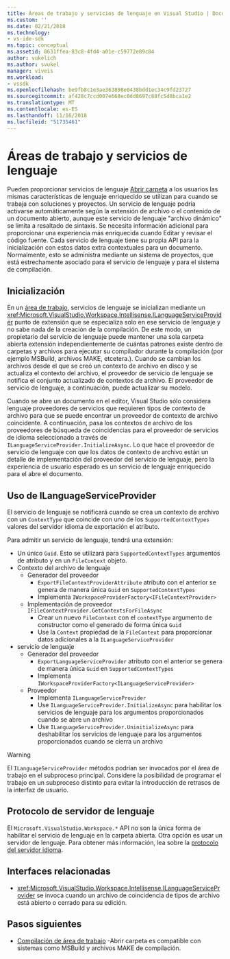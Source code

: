 ```yaml
---
title: Áreas de trabajo y servicios de lenguaje en Visual Studio | Documentos de Microsoft
ms.custom: ''
ms.date: 02/21/2018
ms.technology:
- vs-ide-sdk
ms.topic: conceptual
ms.assetid: 8631ffea-83c8-4fd4-a01e-c59772e89c84
author: vukelich
ms.author: svukel
manager: viveis
ms.workload:
- vssdk
ms.openlocfilehash: be9fb8c1e3ae363898e0438bdd1ec34c9fd23727
ms.sourcegitcommit: af428c7ccd007e668ec0dd8697c88fc5d8bca1e2
ms.translationtype: MT
ms.contentlocale: es-ES
ms.lasthandoff: 11/16/2018
ms.locfileid: "51735461"
---
```

# <a name="workspaces-and-language-services"></a>Áreas de trabajo y servicios de lenguaje

Pueden proporcionar servicios de lenguaje [Abrir carpeta](../ide/develop-code-in-visual-studio-without-projects-or-solutions.md) a los usuarios las mismas características de lenguaje enriquecido se utilizan para cuando se trabaja con soluciones y proyectos. Un servicio de lenguaje podría activarse automáticamente según la extensión de archivo o el contenido de un documento abierto, aunque este servicio de lenguaje "archivo dinámico" se limita a resaltado de sintaxis. Se necesita información adicional para proporcionar una experiencia más enriquecida cuando Editar y revisar el código fuente. Cada servicio de lenguaje tiene su propia API para la inicialización con estos datos extra contextuales para un documento. Normalmente, esto se administra mediante un sistema de proyectos, que está estrechamente asociado para el servicio de lenguaje y para el sistema de compilación.

## <a name="initialization"></a>Inicialización

En un [área de trabajo](workspaces.md), servicios de lenguaje se inicializan mediante un <xref:Microsoft.VisualStudio.Workspace.Intellisense.ILanguageServiceProvider> punto de extensión que se especializa solo en ese servicio de lenguaje y no sabe nada de la creación de la compilación. De este modo, un propietario del servicio de lenguaje puede mantener una sola carpeta abierta extensión independientemente de cuántas patrones existe dentro de carpetas y archivos para ejecutar su compilador durante la compilación (por ejemplo MSBuild, archivos MAKE, etcetera.). Cuando se cambian los archivos desde el que se creó un contexto de archivo en disco y se actualiza el contexto del archivo, el proveedor de servicio de lenguaje se notifica el conjunto actualizado de contextos de archivo. El proveedor de servicio de lenguaje, a continuación, puede actualizar su modelo.

Cuando se abre un documento en el editor, Visual Studio sólo considera lenguaje proveedores de servicios que requieren tipos de contexto de archivo para que se puede encontrar un proveedor de contexto de archivo coincidente. A continuación, pasa los contextos de archivo de los proveedores de búsqueda de coincidencias para el proveedor de servicios de idioma seleccionado a través de `ILanguageServiceProvider.InitializeAsync`. Lo que hace el proveedor de servicio de lenguaje con que los datos de contexto de archivo están un detalle de implementación del proveedor del servicio de lenguaje, pero la experiencia de usuario esperado es un servicio de lenguaje enriquecido para el abre el documento.

## <a name="using-ilanguageserviceprovider"></a>Uso de ILanguageServiceProvider

El servicio de lenguaje se notificará cuando se crea un contexto de archivo con un `ContextType` que coincide con uno de los `SupportedContextTypes` valores del servidor idioma de exportación el atributo.

Para admitir un servicio de lenguaje, tendrá una extensión:

- Un único `Guid`. Esto se utilizará para `SupportedContextTypes` argumentos de atributo y en un `FileContext` objeto.
- Contexto del archivo de lenguaje
  - Generador del proveedor
    - `ExportFileContextProviderAttribute` atributo con el anterior se genera de manera única `Guid` en `SupportedContextTypes`
    - Implementa `IWorkspaceProviderFactory<IFileContextProvider>`
  - Implementación de proveedor `IFileContextProvider.GetContextsForFileAsync`
    - Crear un nuevo `FileContext` con el `contextType` argumento de constructor como el generado de forma única `Guid`
    - Use la `Context` propiedad de la `FileContext` para proporcionar datos adicionales a la `ILanguageServiceProvider`
- servicio de lenguaje
  - Generador del proveedor
    - `ExportLanguageServiceProvider` atributo con el anterior se genera de manera única `Guid` en `SupportedContextTypes`
    - Implementa `IWorkspaceProviderFactory<ILanguageServiceProvider>`
  - Proveedor
    - Implementa `ILanguageServiceProvider`
    - Use `ILanguageServiceProvider.InitializeAsync` para habilitar los servicios de lenguaje para los argumentos proporcionados cuando se abre un archivo
    - Use `ILanguageServiceProvider.UninitializeAsync` para deshabilitar los servicios de lenguaje para los argumentos proporcionados cuando se cierra un archivo

>[!WARNING]
>El `ILanguageServiceProvider` métodos podrían ser invocados por el área de trabajo en el subproceso principal. Considere la posibilidad de programar el trabajo en un subproceso distinto para evitar la introducción de retrasos de la interfaz de usuario.

## <a name="language-server-protocol"></a>Protocolo de servidor de lenguaje

El `Microsoft.VisualStudio.Workspace.*` API no son la única forma de habilitar el servicio de lenguaje en la carpeta abierta. Otra opción es usar un servidor de lenguaje. Para obtener más información, lea sobre la [protocolo del servidor idioma](language-server-protocol.md).

## <a name="related-interfaces"></a>Interfaces relacionadas

- <xref:Microsoft.VisualStudio.Workspace.Intellisense.ILanguageServiceProvider> se invoca cuando un archivo de coincidencia de tipos de archivo está abierto o cerrado para su edición.

## <a name="next-steps"></a>Pasos siguientes

* [Compilación de área de trabajo](workspace-build.md) -Abrir carpeta es compatible con sistemas como MSBuild y archivos MAKE de compilación. 